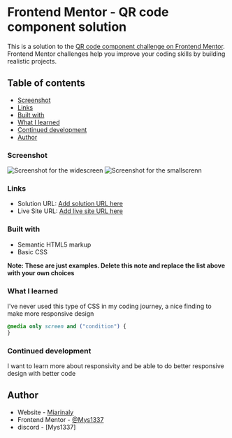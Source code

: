 # Frontend Mentor - QR code component solution

This is a solution to the [QR code component challenge on Frontend Mentor](https://www.frontendmentor.io/challenges/qr-code-component-iux_sIO_H). Frontend Mentor challenges help you improve your coding skills by building realistic projects.

## Table of contents

- [Screenshot](#screenshot)
- [Links](#links)
- [Built with](#built-with)
- [What I learned](#what-i-learned)
- [Continued development](#continued-development)
- [Author](#author)

### Screenshot

![Screenshot for the widescreen](./screenshot/Screenshot-widescreen.png)
![Screenshot for the smallscrenn](./screenshot/Screenshot-smallscreen.png)

### Links

- Solution URL: [Add solution URL here](https://your-solution-url.com)
- Live Site URL: [Add live site URL here](https://mys1337.github.io/front-end-mentor-qr-code-component/)

### Built with

- Semantic HTML5 markup
- Basic CSS

**Note: These are just examples. Delete this note and replace the list above with your own choices**

### What I learned

I've never used this type of CSS in my coding journey, a nice finding to make more responsive design

```css
@media only screen and ("condition") {
}
```

### Continued development

I want to learn more about responsivity and be able to do better responsive design with better code

## Author

- Website - [Miarinaly](https://mys1337.github.io/front-end-mentor-qr-code-component/)
- Frontend Mentor - [@Mys1337](https://www.frontendmentor.io/profile/Mys1337)
- discord - [Mys1337]
